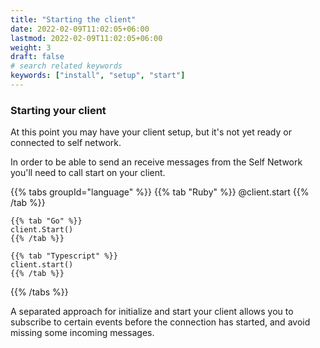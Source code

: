 ```yaml
---
title: "Starting the client"
date: 2022-02-09T11:02:05+06:00
lastmod: 2022-02-09T11:02:05+06:00
weight: 3
draft: false
# search related keywords
keywords: ["install", "setup", "start"]
---
```



### Starting your client

At this point you may have your client setup, but it's not yet ready or connected to self network.

In order to be able to send an receive messages from the Self Network you'll need to call start on your client.

{{% tabs groupId="language" %}}
    {{% tab "Ruby" %}}
    @client.start
    {{% /tab %}}

    {{% tab "Go" %}}
    client.Start()
    {{% /tab %}}

    {{% tab "Typescript" %}}
    client.start()
    {{% /tab %}}
{{% /tabs %}}

A separated approach for initialize and start your client allows you to subscribe to certain events before the connection has started, and avoid missing some incoming messages.
